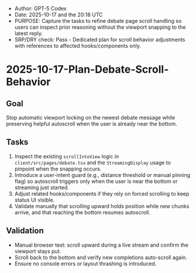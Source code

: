 * Author: GPT-5 Codex
* Date: 2025-10-17 and the 20:18 UTC
* PURPOSE: Capture the tasks to refine debate page scroll handling so users can inspect prior reasoning without the viewport snapping to the latest reply.
* SRP/DRY check: Pass - Dedicated plan for scroll behavior adjustments with references to affected hooks/components only.

# 2025-10-17-Plan-Debate-Scroll-Behavior

## Goal
Stop automatic viewport locking on the newest debate message while preserving helpful autoscroll when the user is already near the bottom.

## Tasks
1. Inspect the existing `scrollIntoView` logic in `client/src/pages/debate.tsx` and the `StreamingDisplay` usage to pinpoint when the snapping occurs.
2. Introduce a user-intent guard (e.g., distance threshold or manual pinning flag) so autoscroll triggers only when the user is near the bottom or streaming just started.
3. Adjust related hooks/components if they rely on forced scrolling to keep status UI visible.
4. Validate manually that scrolling upward holds position while new chunks arrive, and that reaching the bottom resumes autoscroll.

## Validation
- Manual browser test: scroll upward during a live stream and confirm the viewport stays put.
- Scroll back to the bottom and verify new completions auto-scroll again.
- Ensure no console errors or layout thrashing is introduced.
